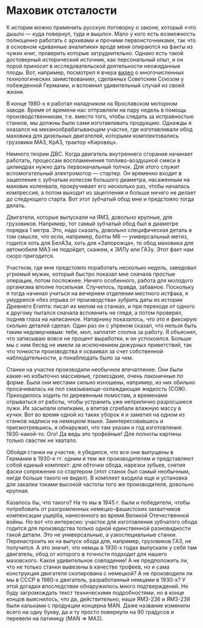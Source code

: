 # Маховик отсталости

К истории можно применить русскую поговорку о законе, который «что дышло — куда повернул, туда и вышло». Мало у кого есть возможность полноценно работать с архивами и прочими первоисточниками, так что в основном «диванные аналитики» вроде меня опираются на факты из чужих книг, проверить которые затруднительно. Однако есть такой достоверный исторический источник, как персональный опыт, и он порой приносит в исследовательской деятельности неожиданные плоды. Вот, например, посмотрел я вчера [видео](https://www.youtube.com/watch?v=osBbyE5xBoU) о многочисленных технологических заимствованиях, сделанных Советским Союзом у побежденной Германии, и вспомнил удивительный случай из своей жизни.

В конце 1980-х я работал наладчиком на Ярославском моторном заводе. Время от времени нас отправляли на пару недель в помощь производственникам, т.е. вместо того, чтобы следить за исправностью станков, мы должны были сами изготавливать продукцию. Однажды я оказался на механообрабатывающем участке, где изготавливали обод маховика для дизельных двигателей, которыми комплектовались грузовики МАЗ, КрАЗ, трактор «Кировец».

Немного теории ДВС. Когда двигатель внутреннего сгорания начинает работать, процессам воспламенения топливо-воздушной смеси в цилиндрах нужно дать первоначальный толчок. Для этого служит вспомогательный электромотор — стартер. Он временно входит в зацепление с зубчатым колесом большого диаметра, насаженным на маховик коленвала, прокручивает его несколько раз, чтобы началась компрессия, а потом выходит из зацепления и больше ничего не делает до следующего старта. Вот этот зубчатый обод мне и предстояло тогда делать.

Двигатели, которые выпускали на ЯМЗ, довольно крупные, для грузовиков. Например, тот самый зубчатый обод был в диаметре порядка 1 метра. Это, надо сказать, довольно специфическая деталь в том смысле, что если, например, болты М6 — универсальный метиз, годится хоть для БелАЗа, хоть для «Запорожца», то обод маховика для автомобиля МАЗ не подойдет, скажем, к ЗИЛу или ГАЗу. Этот факт нам скоро пригодится.

Участком, где мне предстояло поработать несколько недель, заведовал угрюмый мужик, который быстро показал мне сначала простые операции, потом посложнее. Ничего особенного, работа для молодого организма вполне посильная. Случилось, правда, забавное. Поскольку я тогда начинал учиться на вечернем отделении местного истфака, я умудрялся «без отрыва от производства» зубрить даты из истории Древнего Египта: писал их мелом на станках, и при переходе от одного к другому пытался сначала вспомнить не глядя, а потом проверял, подняв глаза на написанное. Напарнику показалось, что это я фиксирую сколько деталей сделал. Один раз он с упреком сказал, что нельзя быть таким недоверчивым: тебе, мол, заплатят сполна за работу. Я объяснил, что записываю вовсе не процент выработки, и он успокоился. Больше мы с ним бесед не имели за исключением дежурных приветствий, так что тонкости производства я осваивал за счет собственной наблюдательности, а понаблюдать было за чем.

Станки на участке производили необычное впечатление. Они были какие-но избыточно массивные, громоздкие, очень лаконичные по форме. Были они местами сильно изношены, например, из них обильно просачивалась на пол смазывающе-охлаждающая жидкость (СОЖ). Приходилось ходить по деревянным помостам, а временами отрываться от работы, чтобы устранить уже неприлично разросшиеся лужи. Их засыпали опилками, а впитав сгребали влажную массу в кучки. Вот во время одной из таких уборок я и заметил на одном из станков надписи на немецком языке. Заинтересовавшись и присмотревшись, я обнаружил, что там указан и год изготовления: 1930-какой-то. Ого! Да ведь это трофейные! Для полноты картины только свастик не хватало. 

Обойдя станки на участке, я убедился, что все они выпущены в Германии в 1930-е гг. одним и тем же производителем и представляют собой единый комплект: для обточки обода, нарезки зубьев, снятия фаски сопряжения со стартером (этот станок был самый необычным, нигде больше такого не видел). В комплект входила еще и установка для закалки токами высокой частоты того же производителя, довольно крупная.

Казалось бы, что такого? На то мы в 1945 г. были и победители, чтобы потребовать от разгромленных немецко-фашистских захватчиков компенсации ущерба, нанесенного во время Великой Отечественной войны. Но вот что интересно: участок для изготовления зубчатого обода годится для производства только одной единственной разновидности такой детали. Это не универсальные, а узкоспециальные станки. Перенастроить их на выпуск обода для, например, грузовиков ГАЗ, не получится. А это значит, что немцы в 1930-х годах выпускали у себя там двигатель, обод от которого в точности подходит для нашего мазовского. Какое удивительное совпадение! А не предположить ли, что не только станки вывезены в качестве трофеев, но и сама конструкция двигателя скопирована с немецкой? А не производили ли мы в СССР в 1980-х двигатель, разработанный немцами в 1930-х? У этой догадки впоследствии обнаружилось много подтверждений. Не буду загромождать текст техническими подробностями, но в конце концов выяснилось, что да, действительно, наши ЯМЗ-236 и ЯМЗ-238 были кальками с продукции концерна MAN. Даже название изменили всего на одну букву, да и ту просто повернули на 90 градусов и перевели на латиницу (MAN => МАЗ).

